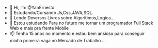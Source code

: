 - 👋 Hi, I’m @YanErnesto
- 👀 Estudando/Cursando Js,Css,JAVA,SQL.
- 🌱 Lendo Deversos Livros sobre Algoritimos,Logica...
- 💞️ Estou estudando Para no futuro me tornar um programador Full Stack Web e mais pra frente Mobile 
- 📫 Tenho 15 anos no momento e estou bem ansioso para conseguir minha primeira vaga no Mercado de Trabalho ...

<!---
YanErnesto/YanErnesto is a ✨ special ✨ repository because its `README.md` (this file) appears on your GitHub profile.
You can click the Preview link to take a look at your changes.
--->
